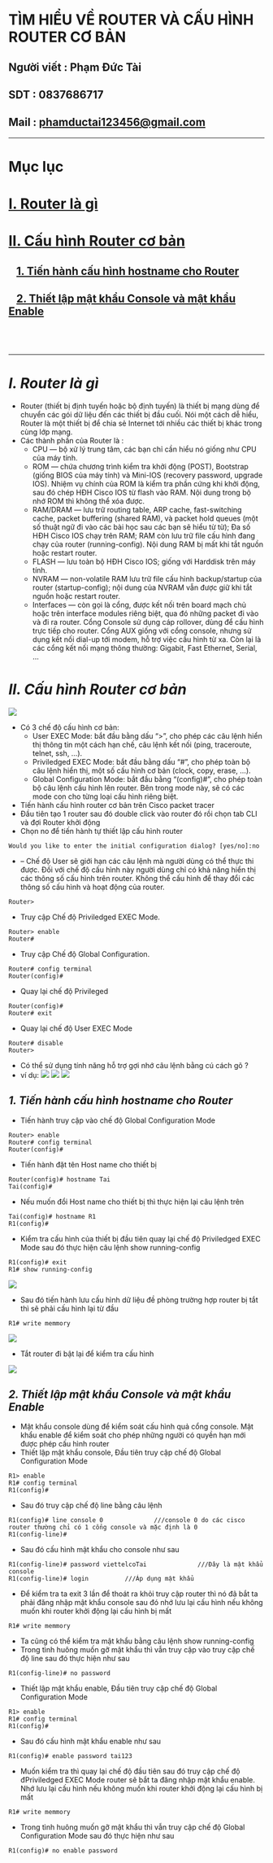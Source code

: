 <!--
# h1
## h2
### h3
#### h4
##### h5
###### h6

*in nghiêng*

**bôi đậm**

***vừa in nghiêng vừa bôi đậm***

`inlide code`

```php

echo ("highlight code");

```

[Link test](https://viblo.asia/helps/cach-su-dung-markdown-bxjvZYnwkJZ)

![markdown](https://images.viblo.asia/518eea86-f0bd-45c9-bf38-d5cb119e947d.png)

* mục 3
* mục 2
* mục 1

1. item 1
2. item 2
3. item 3

***
horizonal rules

> text

{@youtube: https://www.youtube.com/watch?v=HndN6P9ke6U}
* Cài đặt nginx bằng câu lệnh sau
```php
dnf -y install nginx
```
*	Cấu hình nginx như sau
```php
vi /etc/nginx/nginx.conf

 Server{
     ...
     server_name www.srv.world;
     ...
 }
 
-->

# TÌM HIỂU VỀ ROUTER VÀ CẤU HÌNH ROUTER CƠ BẢN
## Người viết : Phạm Đức Tài
## SDT : 0837686717
## Mail : phamductai123456@gmail.com

***
# Mục lục
# [I. Router là gì](https://github.com/ductai124/Thuc-Tap-ViettelCo-Sunclound-/tree/main/CCNA/Router#irouter-l%C3%A0-g%C3%AC)

# [II. Cấu hình Router cơ bản](https://github.com/ductai124/Thuc-Tap-ViettelCo-Sunclound-/tree/main/CCNA/Router#iic%E1%BA%A5u-h%C3%ACnh-router-c%C6%A1-b%E1%BA%A3n)

## &ensp; [1. Tiến hành cấu hình hostname cho Router](https://github.com/ductai124/Thuc-Tap-ViettelCo-Sunclound-/tree/main/CCNA/Router#1-ti%E1%BA%BFn-h%C3%A0nh-c%E1%BA%A5u-h%C3%ACnh-hostname-cho-router)

## &ensp; [2. Thiết lập mật khẩu Console và mật khẩu Enable](https://github.com/ductai124/Thuc-Tap-ViettelCo-Sunclound-/tree/main/CCNA/Router#2-thi%E1%BA%BFt-l%E1%BA%ADp-m%E1%BA%ADt-kh%E1%BA%A9u-console-v%C3%A0-m%E1%BA%ADt-kh%E1%BA%A9u-enable)

## &ensp; []()


***
# ***I.	Router là gì***
* Router (thiết bị định tuyến hoặc bộ định tuyến) là thiết bị mạng dùng để chuyển các gói dữ liệu đến các thiết bị đầu cuối. Nói một cách dễ hiểu, Router là một thiết bị để chia sẻ Internet tới nhiều các thiết bị khác trong cùng lớp mạng.
* Các thành phần của Router là :
    * CPU — bộ xử lý trung tâm, các bạn chỉ cần hiểu nó giống như CPU của máy tính.
    * ROM — chứa chương trình kiểm tra khởi động (POST), Bootstrap (giống BIOS của máy tính) và Mini-IOS (recovery password, upgrade IOS). Nhiệm vụ chính của ROM là kiểm tra phần cứng khi khởi động, sau đó chép HĐH Cisco IOS từ flash vào RAM. Nội dung trong bộ nhớ ROM thì không thể xóa được.
    * RAM/DRAM — lưu trữ routing table, ARP cache, fast-switching cache, packet buffering (shared RAM), và packet hold queues (một số thuật ngữ đi vào các bài học sau các bạn sẽ hiểu từ từ); Đa số HĐH Cisco IOS chạy trên RAM; RAM còn lưu trữ file cấu hình đang chạy của router (running-config). Nội dung RAM bị mất khi tắt nguồn hoặc restart router.
    * FLASH — lưu toàn bộ HĐH Cisco IOS; giống với Harddisk trên máy tính.
    * NVRAM — non-volatile RAM lưu trữ file cấu hình backup/startup của router (startup-config); nội dung của NVRAM vẫn được giữ khi tắt nguồn hoặc restart router.
    * Interfaces — còn gọi là cổng, được kết nối trên board mạch chủ hoặc trên interface modules riêng biệt, qua đó những packet đi vào và đi ra router. Cổng Console sử dụng cáp rollover, dùng để cấu hình trực tiếp cho router. Cổng AUX giống với cổng console, nhưng sử dụng kết nối dial-up tới modem, hỗ trợ việc cấu hình từ xa. Còn lại là các cổng kết nối mạng thông thường: Gigabit, Fast Ethernet, Serial, …

# ***II.	Cấu hình Router cơ bản***
![](https://static.cuongquach.com/resources/images/2017/08/type-mode-config-router.jpg)
* Có 3 chế độ cấu hình cơ bản:
    * User EXEC Mode: bắt đầu bằng dấu “>”, cho phép các câu lệnh hiển thị thông tin một cách hạn chế, câu lệnh kết nối (ping, traceroute, telnet, ssh, …).
    * Priviledged EXEC Mode: bắt đầu bằng dấu “#”, cho phép toàn bộ câu lệnh hiển thị, một số cấu hình cơ bản (clock, copy, erase, …).
    * Global Configuration Mode: bắt đầu bằng “(config)#”, cho phép toàn bộ câu lệnh cấu hình lên router. Bên trong mode này, sẽ có các mode con cho từng loại cấu hình riêng biệt.
* Tiến hành cấu hình router cơ bản trên Cisco packet tracer
* Đầu tiên tạo 1 router sau đó double click vào router đó rồi chọn tab CLI và đợi Router khởi động
* Chọn no để tiến hành tự thiết lập cấu hình router
```Cisco
Would you like to enter the initial configuration dialog? [yes/no]:no
```
* – Chế độ User sẽ giới hạn các câu lệnh mà người dùng có thể thực thi được. Đối với chế độ cấu hình này người dùng chỉ có khả năng hiển thị các thông số cấu hình trên router. Không thể cấu hình để thay đổi các thông số cấu hình và hoạt động của router.

```cisco
Router>
```
* Truy cập Chế độ Priviledged EXEC Mode.
```cisco
Router> enable
Router#
```
* Truy cập Chế độ Global Configuration.
```cisco
Router# config terminal
Router(config)#
```
* Quay lại chế độ Privileged
```cisco
Router(config)#
Router# exit
```
* Quay lại chế độ User EXEC Mode
```cisco
Router# disable
Router> 
```
* Có thể sử dụng tính năng hỗ trợ gợi nhớ câu lệnh bằng cú cách gõ ?
* ví dụ:
![](https://user-images.githubusercontent.com/52046920/180779798-73ad59c9-c0e5-4348-aeec-6d70a59ceb32.png)
![](https://user-images.githubusercontent.com/52046920/180779801-e50f4f31-7fbc-4ecf-be2c-94b6ea90a465.png)
![](https://user-images.githubusercontent.com/52046920/180779804-ae3ca013-f99c-4d25-8073-151f446ed048.png)

## ***1. Tiến hành cấu hình hostname cho Router***
* Tiến hành truy cập vào chế độ Global Configuration Mode
```cisco
Router> enable
Router# config terminal
Router(config)#
```
* Tiến hành đặt tên Host name cho thiết bị
```
Router(config)# hostname Tai
Tai(config)#
```
* Nếu muốn đổi Host name cho thiết bị thì thực hiện lại câu lệnh trên
```
Tai(config)# hostname R1
R1(config)#
```
* Kiểm tra cấu hình của thiết bị đầu tiên quay lại chế độ Priviledged EXEC Mode sau đó thực hiện câu lệnh show running-config
```cisco
R1(config)# exit
R1# show running-config
```
![](https://user-images.githubusercontent.com/52046920/180779788-2f78f670-f7f9-4181-b645-924f62be578c.png)
* Sau đó tiến hành lưu cấu hình dữ liệu đề phòng trường hợp router bị tắt thì sẽ phải cấu hình lại từ đầu
```
R1# write memmory
```

![](https://user-images.githubusercontent.com/52046920/180779793-8e318ddf-10f2-405a-a53b-f51355c8aaf8.png)


* Tắt router đi bật lại để kiểm tra cấu hình

![](https://user-images.githubusercontent.com/52046920/180779810-416964b2-7dc1-4b0f-afb3-c2bca188e11f.png)


## ***2. Thiết lập mật khẩu Console và mật khẩu Enable***
* Mật khẩu console dùng để kiểm soát cấu hình quả cổng console. Mật khẩu enable để kiểm soát cho phép những người có quyền hạn mới được phép cấu hình router
* Thiết lập mật khẩu console, Đầu tiên truy cập chế độ Global Configuration Mode
```cisco
R1> enable
R1# config terminal
R1(config)#
```
* Sau đó truy cập chế độ line bằng câu lệnh
```cisco
R1(config)# line console 0              ///console 0 do các cisco router thường chỉ có 1 cổng console và mặc định là 0
R1(config-line)#
```

* Sau đó cấu hình mật khẩu cho console như sau

```cisco
R1(config-line)# password viettelcoTai              ///Đây là mật khẩu console
R1(config-line)# login          ///Áp dụng mật khẩu
```
* Để kiểm tra ta exit 3 lần để thoát ra khỏi truy cập router thì nó đã bắt ta phải đăng nhập mật khẩu console sau đó nhớ lưu lại cấu hình nếu không muốn khi router khởi động lại cấu hình bị mất
 ```
R1# write memmory
```
* Ta cũng có thể kiểm tra mật khẩu bằng câu lệnh show running-config
![]()
* Trong tình huông muốn gỡ mật khẩu thì vẫn truy cập vào truy cập chế độ line  sau đó thực hiện như sau
```cisco
R1(config-line)# no password            

```
* Thiết lập mật khẩu enable, Đầu tiên truy cập chế độ Global Configuration Mode
```cisco
R1> enable
R1# config terminal
R1(config)#
```
* Sau đó cấu hình mật khẩu enable như sau
```cisco
R1(config)# enable password tai123              
```
* Muốn kiểm tra thì quay lại chế độ đầu tiên sau đó truy cập chế độ đPriviledged EXEC Mode router sẽ bắt ta đăng nhập mật khẩu enable. Nhớ lưu lại cấu hình nếu không muốn khi router khởi động lại cấu hình bị mất
 ```
R1# write memmory
```
* Trong tình huông muốn gỡ mật khẩu thì vẫn truy cập chế độ Global Configuration Mode sau đó thực hiện như sau
```cisco
R1(config)# no enable password            

```
